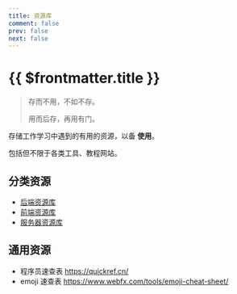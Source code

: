 ```yaml
---
title: 资源库
comment: false
prev: false
next: false
---
```


# {{ $frontmatter.title }}

> 存而不用，不如不存。
>
> 用而后存，再用有门。

存储工作学习中遇到的有用的资源，以备 **使用**。

包括但不限于各类工具、教程网站。

## 分类资源

- [后端资源库](./backend/)
- [前端资源库](./frontend/)
- [服务器资源库](./server/)

## 通用资源

- 程序员速查表 https://quickref.cn/
- emoji 速查表 https://www.webfx.com/tools/emoji-cheat-sheet/
